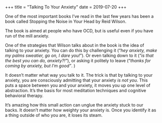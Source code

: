 +++
title = "Talking To Your Anxiety"
date = 2019-07-20
+++

One of the most important books I&#8217;ve read in the last few years has been a book called Stopping the Noise in Your Head by Reid Wilson. 

The book is aimed at people who have OCD, but is useful even if you have run of the mill anxiety. 

One of the strategies that Wilson talks about in the book is the idea of talking to your anxiety. You can do this by challenging it (“_hey anxiety, make my palms sweatier, go on, I dare you!_”). Or even talking down to it (“_is that the best you can do, anxiety?!”_), or asking it politely to leave (“_thanks for coming by anxiety, but I&#8217;m good”_. )

It doesn&#8217;t matter what way you talk to it. The trick is that by talking to your anxiety, you are consciously admitting that your anxiety _is not you_. This puts a space between you and your anxiety, it moves you up one level of abstraction. It&#8217;s the basis for most meditation techniques and cognitive behavioral therapy. 

It&#8217;s amazing how this small action can unglue the anxiety stuck to our backs. It doesn&#8217;t matter how weighty your anxiety is. Once you identify it as a thing outside of who you are, it loses its steam.
